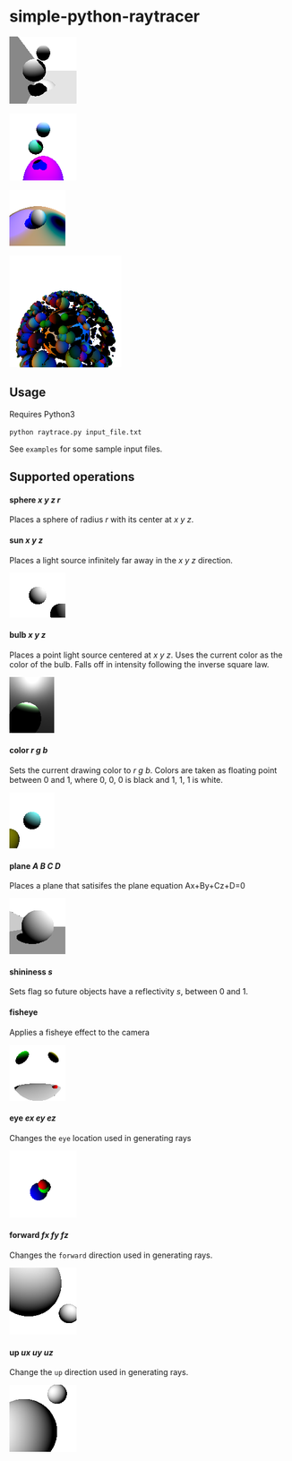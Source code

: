 # simple-python-raytracer

![](https://raw.githubusercontent.com/frostdpr/simple-python-raytracer/master/output/shadow-plane.png)

![](https://raw.githubusercontent.com/frostdpr/simple-python-raytracer/master/output/shadow-suns.png)

![](https://raw.githubusercontent.com/frostdpr/simple-python-raytracer/master/output/neglight.png)

![](https://raw.githubusercontent.com/frostdpr/simple-python-raytracer/master/output/many.png)

## Usage

Requires Python3

`python raytrace.py input_file.txt`

See `examples` for some sample input files.

## Supported operations

#### sphere *x y z r*

Places a sphere of radius *r* with its center at *x y z*.


#### sun *x y z*

Places a light source infinitely far away in the *x y z* direction.

![sun](https://raw.githubusercontent.com/frostdpr/simple-python-raytracer/master/output/sun.png)

#### bulb *x y z*

Places a point light source centered at *x y z*. Uses the current color as the color of the bulb. Falls off in intensity following the inverse square law.

![](https://raw.githubusercontent.com/frostdpr/simple-python-raytracer/master/output/inside.png)

#### color *r g b*

Sets the current drawing color to *r g b*. Colors are taken as floating point between 0 and 1, where 0, 0, 0 is black and 1, 1, 1 is white.

![](https://raw.githubusercontent.com/frostdpr/simple-python-raytracer/master/output/color.png)

#### plane *A B C D*

Places a plane that satisifes the plane equation Ax+By+Cz+D=0

![](https://raw.githubusercontent.com/frostdpr/simple-python-raytracer/master/output/plane.png)

#### shininess *s*

Sets flag so future objects have a reflectivity *s*, between 0 and 1.

#### fisheye 

Applies a fisheye effect to the camera

![](https://raw.githubusercontent.com/frostdpr/simple-python-raytracer/master/output/fisheye.png)

#### eye *ex ey ez*

Changes the `eye` location used in generating rays

![](https://raw.githubusercontent.com/frostdpr/simple-python-raytracer/master/output/eye.png)

#### forward *fx fy fz*

Changes the `forward` direction used in generating rays.

![](https://raw.githubusercontent.com/frostdpr/simple-python-raytracer/master/output/forward.png)

#### up *ux uy uz*

Change the `up` direction used in generating rays.

![](https://raw.githubusercontent.com/frostdpr/simple-python-raytracer/master/output/up.png)
